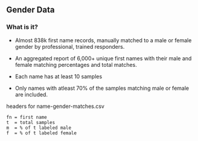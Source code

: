 ## Gender Data

### What is it? 

- Almost 838k first name records, manually matched to a male or female gender by professional, trained responders. 

- An aggregated report of 6,000+ unique first names with their male and female matching percentages and total matches. 

- Each name has at least 10 samples

- Only names with atleast 70% of the samples matching male or female are included.

headers for name-gender-matches.csv

```
fn = first name
t  = total samples
m  = % of t labeled male
f  = % of t labeled female
```